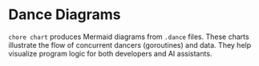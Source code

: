 # Dance Diagrams

`chore chart` produces Mermaid diagrams from `.dance` files. These charts
illustrate the flow of concurrent dancers (goroutines) and data. They help
visualize program logic for both developers and AI assistants.
